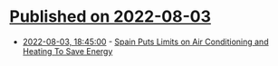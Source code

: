# [Published on 2022-08-03](index.md)

* [2022-08-03, 18:45:00](https://news.slashdot.org/story/22/08/03/180249/spain-puts-limits-on-air-conditioning-and-heating-to-save-energy?utm_source=rss1.0mainlinkanon&utm_medium=feed) - [Spain Puts Limits on Air Conditioning and Heating To Save Energy](https://news.slashdot.org/story/22/08/03/180249/spain-puts-limits-on-air-conditioning-and-heating-to-save-energy?utm_source=rss1.0mainlinkanon&utm_medium=feed)
